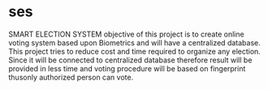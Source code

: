 # ses
SMART ELECTION SYSTEM
objective of this project is to create online voting system based upon 
Biometrics and will have a centralized database.
This project tries to reduce cost and time required  to organize any election.
Since it will be connected to centralized database therefore result will be provided
in less time and voting procedure will be based on fingerprint thusonly authorized person can vote.
